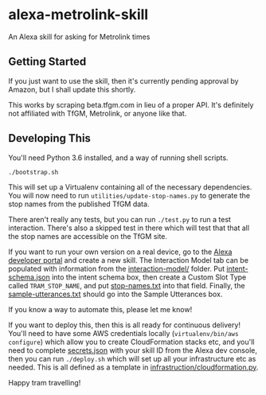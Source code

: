 # alexa-metrolink-skill
An Alexa skill for asking for Metrolink times

Getting Started
---------------

If you just want to use the skill, then it's currently pending approval
by Amazon, but I shall update this shortly.

This works by scraping beta.tfgm.com in lieu of a proper API. It's
definitely not affiliated with TfGM, Metrolink, or anyone like that.

Developing This
---------------

You'll need Python 3.6 installed, and a way of running shell scripts.

    ./bootstrap.sh

This will set up a Virtualenv containing all of the necessary dependencies.
You will now need to run `utilities/update-stop-names.py` to generate
the stop names from the published TfGM data.

There aren't really any tests, but you can run `./test.py` to run a test
interaction. There's also a skipped test in there which will test that
that all the stop names are accessible on the TfGM site.

If you want to run your own version on a real device, go to the
[Alexa developer portal](https://developer.amazon.com/edw/home.html)
and create a new skill. The Interaction Model tab can be populated
with information from the [interaction-model/](interaction-model/) folder.
Put [intent-schema.json](interaction-model/intent-schema.json) into the
intent schema box, then create a Custom Slot Type called `TRAM_STOP_NAME`,
and put [stop-names.txt](interaction-model/stop-names.txt) into that field.
Finally, the [sample-utterances.txt](interaction-model/sample-utterances.txt)
should go into the Sample Utterances box.

If you know a way to automate this, please let me know!

If you want to deploy this, then this is all ready for continuous delivery!
You'll need to have some AWS credentials locally
(`virtualenv/bin/aws configure`) which allow you to create CloudFormation
stacks etc, and you'll need to complete [secrets.json](secrets.json)
with your skill ID from the Alexa dev console, then you can run
`./deploy.sh` which will set up all your infrastructure etc as needed.
This is all defined as a template in
[infrastruction/cloudformation.py](infrastructure/cloudformation.py).

Happy tram travelling!
